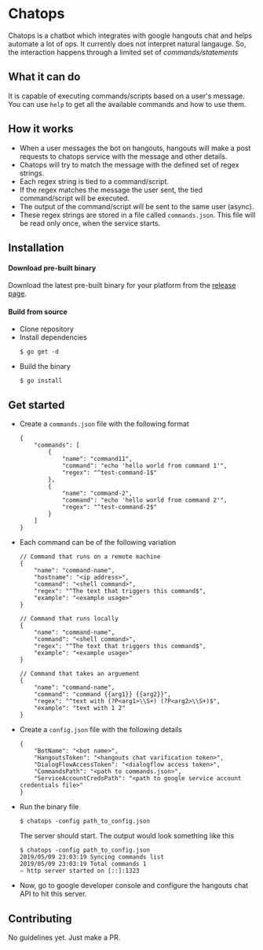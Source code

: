 # Chatops
Chatops is a chatbot which integrates with google hangouts chat and helps automate a lot of ops. It currently does not interpret natural langauge. So, the interaction happens through a limited set of *commands/statements*

## What it can do
It is capable of executing commands/scripts based on a user's message. You can use `help` to get all the available commands and how to use them.

## How it works

- When a user messages the bot on hangouts, hangouts will make a post requests to chatops service with the message and other details. 
- Chatops will try to match the message with the defined set of regex strings. 
- Each regex string is tied to a command/script. 
- If the regex matches the message the user sent, the tied command/script will be executed. 
- The output of the command/script will be sent to the same user (async).
- These regex strings are stored in a file called `commands.json`. This file will be read only once, when the service starts.

## Installation

#### Download pre-built binary

Download the latest pre-built binary for your platform from the [release page](https://github.com/arjunmahishi/chatops/).

#### Build from source

- Clone repository
- Install dependencies
    ```
    $ go get -d
    ```
- Build the binary
    ```
    $ go install
    ```

## Get started

- Create a `commands.json` file with the following format
    ```
    {
        "commands": [
            {
                "name": "command11",
                "command": "echo 'hello world from command 1'",
                "regex": "^test-command-1$"
            },
            {
                "name": "command-2",
                "command": "echo 'hello world from command 2'",
                "regex": "^test-command-2$"
            }
        ]
    }
    ```
- Each command can be of the following variation
    ```
    // Command that runs on a remote machine 
    {
        "name": "command-name",
        "hostname": "<ip address>",
        "command": "<shell command>",
        "regex": "^The text that triggers this command$",
        "example": "<example usage>"
    }

    // Command that runs locally
    {
        "name": "command-name",
        "command": "<shell command>",
        "regex": "^The text that triggers this command$",
        "example": "<example usage>"
    }

    // Command that takes an arguement
    {
        "name": "command-name",
        "command": "command {{arg1}} {{arg2}}",
        "regex": "^text with (?P<arg1>\\S+) (?P<arg2>\\S+)$",
        "example": "text with 1 2"
    }
    ```
- Create a `config.json` file with the following details
    ```
    {
        "BotName": "<bot name>",
        "HangoutsToken": "<hangouts chat varification token>",
        "DialogFlowAccessToken": "<dialogflow access token>",
        "CommandsPath": "<path to commands.json>",
        "ServiceAccountCredsPath": "<path to google service account credentials file>"
    }
    ```
- Run the binary file 
    ```
    $ chatops -config path_to_config.json
    ```

    The server should start. The output would look something like this
    ```
    $ chatops -config path_to_config.json                                                                                
    2019/05/09 23:03:19 Syncing commands list
    2019/05/09 23:03:19 Total commands 1
    ⇨ http server started on [::]:1323
    ```
- Now, go to google developer console and configure the hangouts chat API to hit this server. 


## Contributing
No guidelines yet. Just make a PR.
